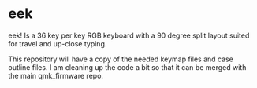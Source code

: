# eek
eek! Is a 36 key per key RGB keyboard with a 90 degree split layout suited for travel and up-close typing.

This repository will have a copy of the needed keymap files and case outline files.
I am cleaning up the code a bit so that it can be merged with the main qmk_firmware repo.
